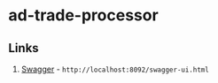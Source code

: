 # ad-trade-processor


## Links
1. [Swagger](http://localhost:8092/swagger-ui.html) - `http://localhost:8092/swagger-ui.html`